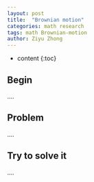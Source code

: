 ```yaml
---
layout: post
title:  "Brownian motion"
categories: math research
tags: math Brownian-motion 
author: Ziyu Zhong
---
```


* content
{:toc}

## Begin

....

## Problem

....

## Try to solve it

....